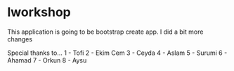 # lworkshop
This application is going to be bootstrap create app. I did a bit more changes

Special thanks to...
1 - Tofi
2 - Ekim Cem
3 - Ceyda
4 - Aslam
5 - Surumi
6 - Ahamad
7 - Orkun
8 - Aysu